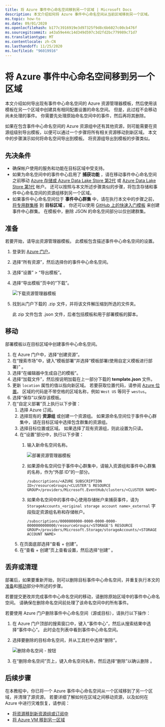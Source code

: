 ```yaml
---
title: 将 Azure 事件中心命名空间移到另一个区域 | Microsoft Docs
description: 本文介绍如何将 Azure 事件中心命名空间从当前区域移到另一个区域。
ms.topic: how-to
ms.date: 09/01/2020
ms.openlocfilehash: b177c3916919e3d97325f9d8c6b6027c00cb476f
ms.sourcegitcommit: a43a59e44c14d349d597c3d2fd2bc779989c71d7
ms.translationtype: MT
ms.contentlocale: zh-CN
ms.lasthandoff: 11/25/2020
ms.locfileid: "96019916"
---
```

# <a name="move-an-azure-event-hubs-namespace-to-another-region"></a>将 Azure 事件中心命名空间移到另一个区域
本文介绍如何导出现有事件中心命名空间的 Azure 资源管理器模板，然后使用该模板在另一个区域中创建具有相同配置设置的命名空间。 但是，此过程不会移动尚未处理的事件。 你需要先处理原始命名空间中的事件，然后再将其删除。
 
如果在包含事件中心命名空间的 Azure 资源组中还有其他资源，则可能需要在资源组级别导出模板，以便可以通过一个步骤将所有相关资源移动到新区域。 本文中的步骤演示如何将命名空间导出到模板。 将资源组导出到模板的步骤类似。 

## <a name="prerequisites"></a>先决条件

- 确保帐户使用的服务和功能在目标区域中受支持。
- 如果为命名空间中的事件中心启用了 **捕获功能** ，请在移动事件中心命名空间之前移动 [Azure 存储或 Azure Data Lake Store 第2代](../storage/common/storage-account-move.md) 或 [Azure Data Lake Store 第1代](../data-lake-store/data-lake-store-migration-cross-region.md) 帐户。 还可以按照与本文所述步骤类似的步骤，将包含存储和事件中心命名空间的资源组移到另一个区域。 
- 如果事件中心命名空间位于 **事件中心群集** 中，请在执行本文中的步骤之前， [将专用群集移](move-cluster-across-regions.md) 到 **目标区域** 。 你还可以使用 [GitHub 上的快速入门模板](https://github.com/Azure/azure-quickstart-templates/tree/master/201-eventhubs-create-cluster-namespace-eventhub/) 来创建事件中心群集。 在模板中，删除 JSON 的命名空间部分以仅创建群集。 

## <a name="prepare"></a>准备
若要开始，请导出资源管理器模板。 此模板包含描述事件中心命名空间的设置。

1. 登录到 [Azure 门户](https://portal.azure.com)。
2. 选择“所有资源”，然后选择你的事件中心命名空间。
3. 选择“设置” > “导出模板”。 
4. 选择“导出模板”页中的“下载”。 

    ![下载资源管理器模板](./media/move-across-regions/download-template.png)
5. 找到从门户下载的 .zip 文件，并将该文件解压缩到所选的文件夹。

   此 zip 文件包含 .json 文件，后者包括模板和用于部署模板的脚本。


## <a name="move"></a>移动

部署模板以在目标区域中创建事件中心命名空间。 


1. 在 Azure 门户中，选择“创建资源”。
2. 在“搜索市场”中，键入“模板部署”并选择“模板部署(使用自定义模板进行部署)”  。
5. 选择“在编辑器中生成自己的模板”。
6. 选择“加载文件”，然后按说明加载在上一部分下载的 **template.json** 文件。
1. 更新 `location` 属性的值以指向新区域。 若要获取位置代码，请参阅 [Azure 位置](https://azure.microsoft.com/global-infrastructure/locations/)。 区域的代码是不带空格的区域名称，例如 `West US` 等同于 `westus`。
1. 选择“保存”以保存该模板。 
1. 在“自定义部署”页上执行以下步骤： 
    1. 选择 Azure 订阅。 
    2. 选择现有的 **资源组** 或创建一个资源组。 如果源命名空间位于事件中心群集中，请在目标区域中选择包含群集的资源组。 
    3. 选择目标位置或区域。 如果选择了现有资源组，则此设置为只读。 
    4. 在“设置”部分中，执行以下步骤：    
        1. 输入新命名空间名称。 

            ![部署资源管理器模板](./media/move-across-regions/deploy-template.png)
        2. 如果源命名空间位于事件中心群集中，请输入资源组和事件中心群集的名称，作为“外部 ID”的一部分。 

              ```
              /subscriptions/<AZURE SUBSCRIPTION ID>/resourceGroups/<CLUSTER'S RESOURCE GROUP>/providers/Microsoft.EventHub/clusters/<CLUSTER NAME>
              ```   
        3. 如果命名空间中的事件中心使用存储帐户来捕获事件，请为 `StorageAccounts_<original storage account name>_external` 字段指定资源组名称和存储帐户。 
            
            ```
            /subscriptions/0000000000-0000-0000-0000-0000000000000/resourceGroups/<STORAGE'S RESOURCE GROUP>/providers/Microsoft.Storage/storageAccounts/<STORAGE ACCOUNT NAME>
            ```    
    5. 在页面底部选择“查看 + 创建”。 
    1. 在“查看 + 创建”页上查看设置，然后选择“创建” 。   

## <a name="discard-or-clean-up"></a>丢弃或清理
部署后，如果要重新开始，则可以删除目标事件中心命名空间，并重复执行本文的[准备](#prepare)和[移动](#move)部分中所述的步骤。

若要提交更改并完成事件中心命名空间的移动，请删除原始区域中的事件中心命名空间。 请确保在删除命名空间前处理了该命名空间中的所有事件。 

若要使用 Azure 门户删除事件中心命名空间（源或目标），请执行以下操作：

1. 在 Azure 门户顶部的搜索窗口中，键入“事件中心”，然后从搜索结果中选择“事件中心”。 此时会在列表中看到事件中心命名空间。
2. 选择要删除的目标命名空间，并从工具栏中选择“删除”。 

    ![删除命名空间 - 按钮](./media/move-across-regions/delete-namespace-button.png)
3. 在“删除命名空间”页上，键入命名空间名称，然后选择“删除”以确认删除  。 

## <a name="next-steps"></a>后续步骤

在本教程中，你已将一个 Azure 事件中心命名空间从一个区域移到了另一个区域，并清理了源资源。  若要详细了解如何在区域之间移动资源，以及如何在 Azure 中进行灾难恢复，请参阅：


- [将资源移到新资源组或订阅中](../azure-resource-manager/management/move-resource-group-and-subscription.md)
- [将 Azure VM 移到另一区域](../site-recovery/azure-to-azure-tutorial-migrate.md)
